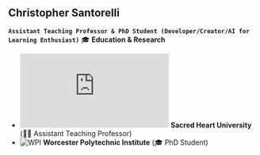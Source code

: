 ## Christopher Santorelli
**`Assistant Teaching Professor & PhD Student (Developer/Creator/AI for Learning Enthusiast)`**
🎓 **Education & Research**  
- ![Sacred Heart](https://www.sacredheart.edu/phonebook/chris-santorelli.php) **Sacred Heart University** (👨‍🏫 Assistant Teaching Professor)
- ![WPI](https://www.wpi.edu) **Worcester Polytechnic Institute** (🎓 PhD Student)

<!--
**chrissantorelli/chrissantorelli** is a ✨ _special_ ✨ repository because its `README.md` (this file) appears on your GitHub profile.

Here are some ideas to get you started:

- 🔭 I’m currently working on ...
- 🌱 I’m currently learning ...
- 👯 I’m looking to collaborate on ...
- 🤔 I’m looking for help with ...
- 💬 Ask me about ...
- 📫 How to reach me: ...
- 😄 Pronouns: ...
- ⚡ Fun fact: ...
-->
